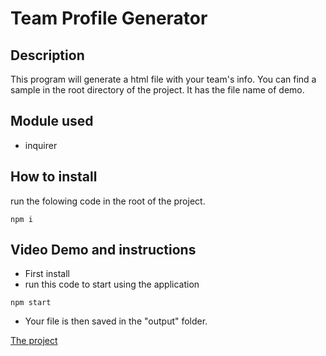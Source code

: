 # Team Profile Generator

## Description
This program will generate a html file with your team's info. You can find a sample in the root directory of the project. It has the file name of demo.

## Module used

* inquirer

## How to install
run the folowing code in the root of the project.
```
npm i
```

## Video Demo and instructions 
* First install
* run this code to start using the application
```
npm start
```
* Your file is then saved in the "output" folder.

[The project](https://drive.google.com/file/d/1zPYVxgOxcGqUQDB1n3Nk8e1EH5LeEQQo/view?usp=sharing)